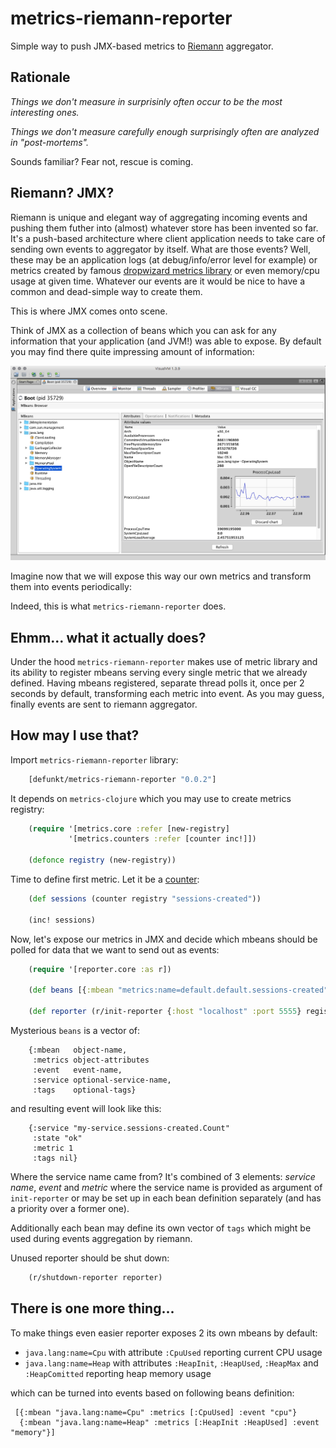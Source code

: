 # metrics-riemann-reporter

Simple way to push JMX-based metrics to [Riemann](http://riemann.io/) aggregator. 

## Rationale

_Things we don't measure in surprisinly often occur to be the most interesting ones._

_Things we don't measure carefully enough surprisingly often are analyzed in "post-mortems"._

Sounds familiar? Fear not, rescue is coming.

## Riemann? JMX?

Riemann is unique and elegant way of aggregating incoming events and pushing them futher into (almost) whatever store has been invented so far.
It's a push-based architecture where client application needs to take care of sending own events to aggregator by itself. What are those events?
Well, these may be an application logs (at debug/info/error level for example) or metrics created by famous [dropwizard metrics library](http://metrics.dropwizard.io)
or even memory/cpu usage at given time. Whatever our events are it would be nice to have a common and dead-simple way to create them.

This is where JMX comes onto scene.

Think of JMX as a collection of beans which you can ask for any information that your application (and JVM!) was able to expose.
By default you may find there quite impressing amount of information:

![VisualVM 1](images/VisualVM_1.png?raw=true "JMX mbeans")

Imagine now that we will expose this way our own metrics and transform them into events periodically:

Indeed, this is what `metrics-riemann-reporter` does.

## Ehmm... what it actually does?

Under the hood `metrics-riemann-reporter` makes use of metric library and its ability to register mbeans serving every single metric that we already defined.
Having mbeans registered, separate thread polls it, once per 2 seconds by default, transforming each metric into event. As you may guess, finally events are sent to riemann aggregator.

## How may I use that?

Import `metrics-riemann-reporter` library:

``` clojure
    [defunkt/metrics-riemann-reporter "0.0.2"]
```

    
It depends on `metrics-clojure` which you may use to create metrics registry:

``` clojure
    (require '[metrics.core :refer [new-registry]
             '[metrics.counters :refer [counter inc!]])
    
    (defonce registry (new-registry))
```

Time to define first metric. Let it be a [counter](http://metrics.dropwizard.io/3.2.2/manual/core.html):

``` clojure
    (def sessions (counter registry "sessions-created"))

    (inc! sessions)
```
Now, let's expose our metrics in JMX and decide which mbeans should be polled for data that we want to send out as events:

``` clojure
    (require '[reporter.core :as r])

    (def beans [{:mbean "metrics:name=default.default.sessions-created" :metrics [:Count] :event "sessions-created"}])
    
    (def reporter (r/init-reporter {:host "localhost" :port 5555} registry "my-service" beans))
```
    
Mysterious `beans` is a vector of:

``` edn
    {:mbean   object-name,
     :metrics object-attributes
     :event   event-name,
     :service optional-service-name,
     :tags    optional-tags}
```

and resulting event will look like this:
    
``` edn
    {:service "my-service.sessions-created.Count"
     :state "ok"
     :metric 1
     :tags nil}
```
     
Where the service name came from? It's combined of 3 elements: _service name_, _event_ and _metric_ where the service name is provided as argument of `init-reporter` or may be set up in each bean definition separately (and has a priority over a former one).

Additionally each bean may define its own vector of `tags` which might be used during events aggregation by riemann.

Unused reporter should be shut down:

``` clojure
    (r/shutdown-reporter reporter)
```

## There is one more thing...

To make things even easier reporter exposes 2 its own mbeans by default:

 - `java.lang:name=Cpu` with attribute `:CpuUsed` reporting current CPU usage
 - `java.lang:name=Heap` with attributes `:HeapInit`, `:HeapUsed`, `:HeapMax` and `:HeapComitted` reporting heap memory usage
 
 which can be turned into events based on following beans definition:
 
     [{:mbean "java.lang:name=Cpu" :metrics [:CpuUsed] :event "cpu"}
      {:mbean "java.lang:name=Heap" :metrics [:HeapInit :HeapUsed] :event "memory"}] 
 



